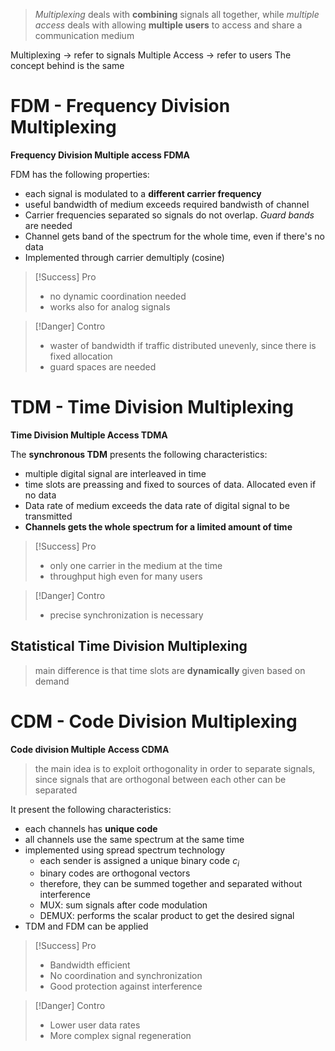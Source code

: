 >*Multiplexing* deals with **combining** signals all together, while *multiple access* deals with allowing **multiple users** to access and share a communication medium

Multiplexing -> refer to signals
Multiple Access -> refer to users
The concept behind is the same

# FDM - Frequency Division Multiplexing
**Frequency Division Multiple access FDMA** 

FDM has the following properties:
- each signal is modulated to a **different carrier frequency**
- useful bandwidth of medium exceeds required bandwisth of channel 
- Carrier frequencies separated so signals do not overlap. *Guard bands* are needed
- Channel gets band of the spectrum for the whole time, even if there's no data
- Implemented through carrier demultiply (cosine)



> [!Success] Pro
> - no dynamic coordination needed
> - works also for analog signals

> [!Danger] Contro
> - waster of bandwidth if traffic distributed unevenly, since there is fixed allocation
> - guard spaces are needed


# TDM - Time Division Multiplexing 
**Time Division Multiple Access TDMA**

The **synchronous TDM** presents the following characteristics:
- multiple digital signal are interleaved in time
- time slots are preassing and fixed to sources of data. Allocated even if no data
- Data rate of medium exceeds the data rate of digital signal to be transmitted
- **Channels gets the whole spectrum for a limited amount of time**

> [!Success] Pro
> - only one carrier in the medium at the time
> - throughput high even for many users

> [!Danger] Contro
> - precise synchronization is necessary


## Statistical Time Division Multiplexing
> main difference is that time slots are **dynamically** given based on demand



# CDM - Code Division Multiplexing
**Code division Multiple Access CDMA**
> the main idea is to exploit orthogonality in order to separate signals, since signals that are orthogonal between each other can be separated

It present the following characteristics:
- each channels has **unique code**
- all channels use the same spectrum at the same time 
- implemented using spread spectrum technology
	- each sender is assigned a unique binary code $c_i$
	- binary codes are orthogonal vectors
	- therefore, they can be summed together and separated without interference
	- MUX: sum signals after code modulation
	- DEMUX: performs the scalar product to get the desired signal
- TDM and FDM can be applied 



> [!Success] Pro
> - Bandwidth efficient
> - No coordination and synchronization
> - Good protection against interference



> [!Danger] Contro
> - Lower user data rates 
> - More complex signal regeneration
